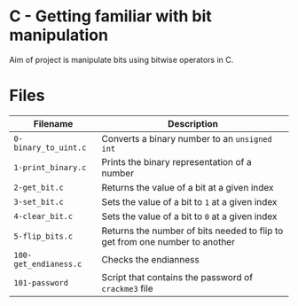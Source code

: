 # C - Getting familiar with bit manipulation

Aim of project is manipulate bits using bitwise operators in C.
# Files

| Filename | Description |
| -------- | ----------- |
| `0-binary_to_uint.c` | Converts a binary number to an `unsigned int` |
| `1-print_binary.c` | Prints the binary representation of a number |
| `2-get_bit.c` | Returns the value of a bit at a given index |
| `3-set_bit.c` | Sets the value of a bit to `1` at a given index |
| `4-clear_bit.c` | Sets the value of a bit to `0` at a given index |
| `5-flip_bits.c` | Returns the number of bits needed to flip to get from one number to another |
| `100-get_endianess.c` | Checks the endianness |
| `101-password` | Script that contains the password of `crackme3` file |

